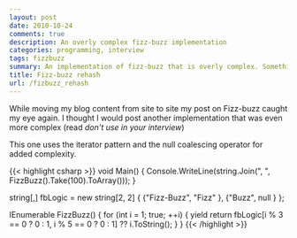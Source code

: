 ```yaml
---
layout: post
date: 2010-10-24
comments: true
description: An overly complex fizz-buzz implementation
categories: programming, interview
tags: fizzbuzz
summary: An implementation of fizz-buzz that is overly complex. Something you want to avoid in an interview.
title: Fizz-buzz rehash
url: /fizbuzz_rehash
---
```


While moving my blog content from site to site my post on Fizz-buzz caught my eye again. I thought I would post another implementation that was even more complex (read _don't use in your interview_)

This one uses the iterator pattern and the null coalescing operator for added complexity.

{{< highlight csharp >}}
void Main()
{
    Console.WriteLine(string.Join(", ", FizzBuzz().Take(100).ToArray()));
}

string[,] fbLogic = new string[2, 2]
{
    {"Fizz-Buzz", "Fizz" },
    {"Buzz", null }
};

IEnumerable FizzBuzz()
{
    for (int i = 1; true; ++i)
    {
        yield return fbLogic[i % 3 == 0 ? 0 : 1, i % 5 == 0 ? 0 : 1] ?? i.ToString();
    }
}
{{< /highlight >}}

